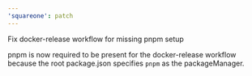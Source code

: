 ```yaml
---
'squareone': patch
---
```


Fix docker-release workflow for missing pnpm setup

pnpm is now required to be present for the docker-release workflow because the root package.json specifies `pnpm` as the packageManager.
